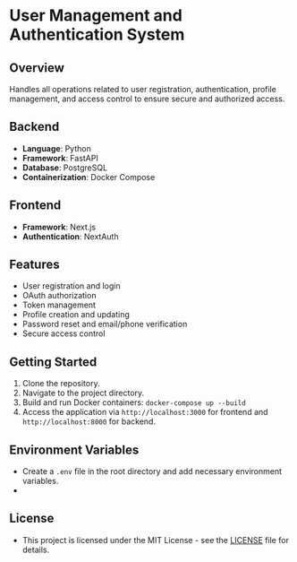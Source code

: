 # User Management and Authentication System

## Overview
Handles all operations related to user registration, authentication, profile management, and access control to ensure secure and authorized access.

## Backend
- **Language**: Python
- **Framework**: FastAPI
- **Database**: PostgreSQL
- **Containerization**: Docker Compose

## Frontend
- **Framework**: Next.js
- **Authentication**: NextAuth

## Features
- User registration and login
- OAuth authorization
- Token management
- Profile creation and updating
- Password reset and email/phone verification
- Secure access control

## Getting Started
1. Clone the repository.
2. Navigate to the project directory.
3. Build and run Docker containers: `docker-compose up --build`
4. Access the application via `http://localhost:3000` for frontend and `http://localhost:8000` for backend.

## Environment Variables
- Create a `.env` file in the root directory and add necessary environment variables.
- 
## License
- This project is licensed under the MIT License - see the [LICENSE](LICENSE) file for details.
